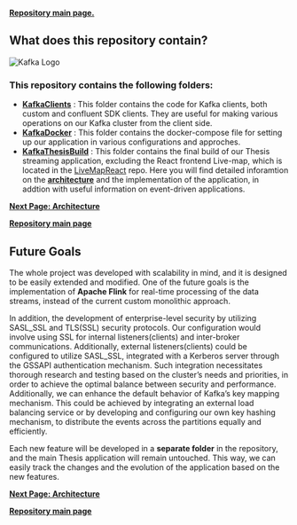 **[Repository main page.](https://github.com/nkolovos/Event-Driven-Streaming-Platform)**

## **What does this repository contain?**

![Kafka Logo](https://kafka.apache.org/images/kafka_diagram.png)

### This repository contains the following folders:
- **[KafkaClients](https://github.com/nkolovos/Event-Driven-Streaming-Platform/tree/main/KafkaClients)** : This folder contains the code for Kafka clients, both custom and confluent SDK clients. They are useful for making various operations on our Kafka cluster from the client side.
- **[KafkaDocker](https://github.com/nkolovos/Event-Driven-Streaming-Platform/tree/main/KafkaDocker)** : This folder contains the docker-compose file for setting up our application in various configurations and approches.
- **[KafkaThesisBuild](https://github.com/nkolovos/Event-Driven-Streaming-Platform/tree/main/KafkaThesisBuild)** : This folder contains the final build of our Thesis streaming application, excluding the React frontend Live-map, which is located in the [LiveMapReact](https://github.com/nkolovos/LiveMapReact)  repo. Here you will find detailed inforamtion on the **[architecture](https://nkolovos.github.io/Event-Driven-Streaming-Platform/KafkaThesisBuild/)** and the implementation of the application, in addtion with useful information on event-driven applications.

**[Next Page: Architecture](https://nkolovos.github.io/Event-Driven-Streaming-Platform/KafkaThesisBuild/)**

**[Repository main page](https://github.com/nkolovos/Event-Driven-Streaming-Platform)**

## **Future Goals**

The whole project was developed with scalability in mind, and it is designed to be easily extended and modified. One of the future goals is the implementation of **Apache Flink** for real-time processing of the data streams, instead of the current custom monolithic approach.

In addition, the development of enterprise-level security by utilizing SASL_SSL and TLS(SSL) security protocols. Our configuration would involve using
SSL for internal listeners(clients) and inter-broker communications. Additionally, external
listeners(clients) could be configured to utilize SASL_SSL, integrated with a Kerberos server
through the GSSAPI authentication mechanism. Such integration necessitates thorough research and testing based on the cluster’s needs and priorities, in order to achieve the optimal
balance between security and performance. Additionally, we can enhance the default behavior of Kafka’s key mapping mechanism. This could be achieved by integrating an external
load balancing service or by developing and configuring our own key hashing mechanism,
to distribute the events across the partitions equally and efficiently.

Each new feature will be developed in a **separate folder** in the repository, and the main Thesis application will remain untouched. This way, we can easily track the changes and the evolution of the application based on the new features.

**[Next Page: Architecture](https://nkolovos.github.io/Event-Driven-Streaming-Platform/KafkaThesisBuild/)**

**[Repository main page](https://github.com/nkolovos/Event-Driven-Streaming-Platform)**